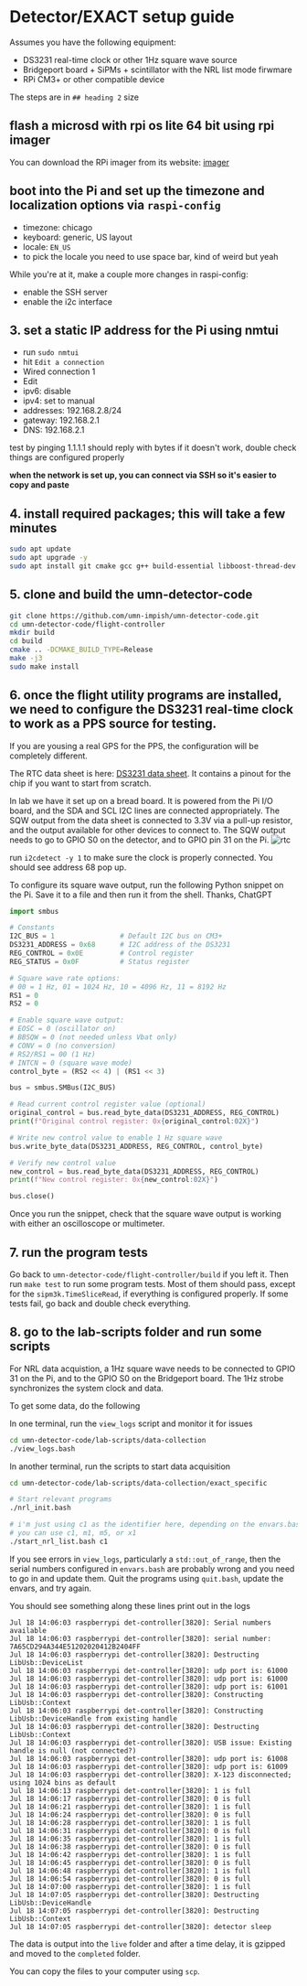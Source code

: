 # Detector/EXACT setup guide
Assumes you have the following equipment:
- DS3231 real-time clock or other 1Hz square wave source
- Bridgeport board + SiPMs + scintillator with the NRL list mode firwmare
- RPi CM3+ or other compatible device

The steps are in `## heading 2` size

## flash a microsd with rpi os lite 64 bit using rpi imager
You can download the RPi imager from its website: [imager](https://www.raspberrypi.com/software/)

## boot into the Pi and set up the timezone and localization options via `raspi-config`
- timezone: chicago
- keyboard: generic, US layout
- locale: `EN_US`
- to pick the locale you need to use space bar, kind of weird but yeah

While you're at it, make a couple more changes in raspi-config:
- enable the SSH server
- enable the i2c interface

## 3. set a static IP address for the Pi using nmtui
- run `sudo nmtui`
- hit `Edit a connection`
- Wired connection 1
- Edit
- ipv6: disable
- ipv4: set to manual
- addresses: 192.168.2.8/24
- gateway: 192.168.2.1
- DNS: 192.168.2.1

test by pinging 1.1.1.1
should reply with bytes
if it doesn't work, double check things are configured properly

**when the network is set up, you can connect via SSH so it's easier to copy and paste**

## 4. install required packages; this will take a few minutes
```bash
sudo apt update
sudo apt upgrade -y
sudo apt install git cmake gcc g++ build-essential libboost-thread-dev libusb-1.0-0-dev libgtest-dev libsystemd-dev libgpiod-dev python3-smbus
```

## 5. clone and build the umn-detector-code
```bash
git clone https://github.com/umn-impish/umn-detector-code.git
cd umn-detector-code/flight-controller
mkdir build
cd build
cmake .. -DCMAKE_BUILD_TYPE=Release
make -j3
sudo make install
```

## 6. once the flight utility programs are installed, we need to configure the DS3231 real-time clock to work as a PPS source for testing.
If you are yousing a real GPS for the PPS, the configuration will be completely different.

The RTC data sheet is here: [DS3231 data sheet](https://www.analog.com/media/en/technical-documentation/data-sheets/ds3231.pdf).
It contains a pinout for the chip if you want to start from scratch.

In lab we have it set up on a bread board.
It is powered from the Pi I/O board,
    and the SDA and SCL I2C lines are connected appropriately.
The SQW output from the data sheet is connected to 3.3V via a pull-up resistor,
    and the output available for other devices to connect to.
The SQW output needs to go to GPIO S0 on the detector,
    and to GPIO pin 31 on the Pi.
![rtc](rtc.png)

run `i2cdetect -y 1` to make sure the clock is properly connected.
You should see address 68 pop up.

To configure its square wave output, run the following Python snippet on the Pi.
Save it to a file and then run it from the shell. Thanks, ChatGPT
```py
import smbus

# Constants
I2C_BUS = 1                # Default I2C bus on CM3+
DS3231_ADDRESS = 0x68      # I2C address of the DS3231
REG_CONTROL = 0x0E         # Control register
REG_STATUS = 0x0F          # Status register

# Square wave rate options:
# 00 = 1 Hz, 01 = 1024 Hz, 10 = 4096 Hz, 11 = 8192 Hz
RS1 = 0
RS2 = 0

# Enable square wave output:
# EOSC = 0 (oscillator on)
# BBSQW = 0 (not needed unless Vbat only)
# CONV = 0 (no conversion)
# RS2/RS1 = 00 (1 Hz)
# INTCN = 0 (square wave mode)
control_byte = (RS2 << 4) | (RS1 << 3)

bus = smbus.SMBus(I2C_BUS)

# Read current control register value (optional)
original_control = bus.read_byte_data(DS3231_ADDRESS, REG_CONTROL)
print(f"Original control register: 0x{original_control:02X}")

# Write new control value to enable 1 Hz square wave
bus.write_byte_data(DS3231_ADDRESS, REG_CONTROL, control_byte)

# Verify new control value
new_control = bus.read_byte_data(DS3231_ADDRESS, REG_CONTROL)
print(f"New control register: 0x{new_control:02X}")

bus.close()
```

Once you run the snippet,
    check that the square wave output is working with either an oscilloscope or multimeter.

## 7. run the program tests
Go back to `umn-detector-code/flight-controller/build` if you left it.
Then run `make test` to run some program tests.
Most of them should pass, except for the `sipm3k.TimeSliceRead`, if everything
is configured properly.
If some tests fail, go back and double check everything.

## 8. go to the lab-scripts folder and run some scripts
For NRL data acquistion,
    a 1Hz square wave needs to be connected to GPIO 31 on the Pi,
    and to the GPIO S0 on the Bridgeport board.
The 1Hz strobe synchronizes the system clock and data.

To get some data, do the following

In one terminal, run the `view_logs` script and monitor it for issues
```bash
cd umn-detector-code/lab-scripts/data-collection
./view_logs.bash
```

In another terminal, run the scripts to start data acquisition
```bash
cd umn-detector-code/lab-scripts/data-collection/exact_specific

# Start relevant programs
./nrl_init.bash

# i'm just using c1 as the identifier here, depending on the envars.bash file,
# you can use c1, m1, m5, or x1
./start_nrl_list.bash c1
```

If you see errors in `view_logs`, particularly a `std::out_of_range`, then
the serial numbers configured in `envars.bash` are probably wrong and you need to
go in and update them. Quit the programs using `quit.bash`, update the envars,
and try again.

You should see something along these lines print out in the logs
```
Jul 18 14:06:03 raspberrypi det-controller[3820]: Serial numbers available
Jul 18 14:06:03 raspberrypi det-controller[3820]: serial number: 7A65CD294A344E51202020412B2404FF
Jul 18 14:06:03 raspberrypi det-controller[3820]: Destructing LibUsb::DeviceList
Jul 18 14:06:03 raspberrypi det-controller[3820]: udp port is: 61000
Jul 18 14:06:03 raspberrypi det-controller[3820]: udp port is: 61000
Jul 18 14:06:03 raspberrypi det-controller[3820]: udp port is: 61001
Jul 18 14:06:03 raspberrypi det-controller[3820]: Constructing LibUsb::Context
Jul 18 14:06:03 raspberrypi det-controller[3820]: Constructing LibUsb::DeviceHandle from existing handle
Jul 18 14:06:03 raspberrypi det-controller[3820]: Destructing LibUsb::Context
Jul 18 14:06:03 raspberrypi det-controller[3820]: USB issue: Existing handle is null (not connected?)
Jul 18 14:06:03 raspberrypi det-controller[3820]: udp port is: 61008
Jul 18 14:06:03 raspberrypi det-controller[3820]: udp port is: 61009
Jul 18 14:06:03 raspberrypi det-controller[3820]: X-123 disconnected; using 1024 bins as default
Jul 18 14:06:13 raspberrypi det-controller[3820]: 1 is full
Jul 18 14:06:17 raspberrypi det-controller[3820]: 0 is full
Jul 18 14:06:21 raspberrypi det-controller[3820]: 1 is full
Jul 18 14:06:24 raspberrypi det-controller[3820]: 0 is full
Jul 18 14:06:28 raspberrypi det-controller[3820]: 1 is full
Jul 18 14:06:31 raspberrypi det-controller[3820]: 0 is full
Jul 18 14:06:35 raspberrypi det-controller[3820]: 1 is full
Jul 18 14:06:38 raspberrypi det-controller[3820]: 0 is full
Jul 18 14:06:42 raspberrypi det-controller[3820]: 1 is full
Jul 18 14:06:45 raspberrypi det-controller[3820]: 0 is full
Jul 18 14:06:48 raspberrypi det-controller[3820]: 1 is full
Jul 18 14:06:54 raspberrypi det-controller[3820]: 0 is full
Jul 18 14:07:00 raspberrypi det-controller[3820]: 1 is full
Jul 18 14:07:05 raspberrypi det-controller[3820]: Destructing LibUsb::DeviceHandle
Jul 18 14:07:05 raspberrypi det-controller[3820]: Destructing LibUsb::Context
Jul 18 14:07:05 raspberrypi det-controller[3820]: detector sleep
```

The data is output into the `live` folder and after a time delay, it is gzipped and moved to the `completed` folder.

You can copy the files to your computer using `scp`.
